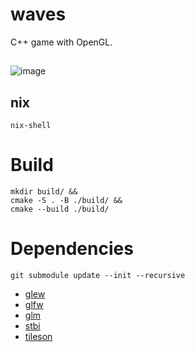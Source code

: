# waves
C++ game with OpenGL.

##
![image](https://github.com/user-attachments/assets/9d6e7e7d-3088-4cbb-b5d0-2b7577beb093)



## nix
```console
nix-shell
```


# Build
```console
mkdir build/ &&
cmake -S . -B ./build/ &&
cmake --build ./build/ 
```


# Dependencies
```console
git submodule update --init --recursive
```

 - [glew](https://github.com/nigels-com/glew)
 - [glfw](https://github.com/glfw/glfw)
 - [glm](https://github.com/g-truc/glm)
 - [stbi](https://github.com/nothings/stb)
 - [tileson](https://github.com/SSBMTonberry/tileson)

